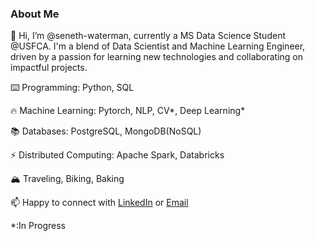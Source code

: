 ### About Me 

👋 Hi, I’m @seneth-waterman, currently a MS Data Science Student @USFCA. I'm a blend of Data Scientist and Machine Learning Engineer, driven by a passion for learning new technologies and collaborating on impactful projects.

⌨️ Programming: Python, SQL

🔥 Machine Learning: Pytorch, NLP, CV*, Deep Learning*

📚 Databases: PostgreSQL, MongoDB(NoSQL)

⚡ Distributed Computing: Apache Spark, Databricks

🏔️ Traveling, Biking, Baking

📫 Happy to connect with [LinkedIn](https://www.linkedin.com/in/seneth-waterman-2851881ba/) or [Email](mailto:seneth.waterman@gmail.com)

*:In Progress
<!--
**seneth-waterman/seneth-waterman** is a ✨ _special_ ✨ repository because its `README.md` (this file) appears on your GitHub profile.

Here are some ideas to get you started:

- 🔭 I’m currently working on ...
- 🌱 I’m currently learning ...
- 👯 I’m looking to collaborate on ...
- 🤔 I’m looking for help with ...
- 💬 Ask me about ...
- 📫 How to reach me: ...
- 😄 Pronouns: ...
- ⚡ Fun fact: ...
-->

